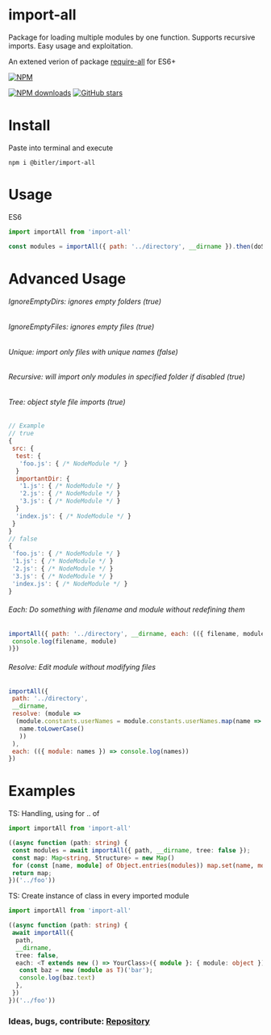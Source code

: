 # import-all

Package for loading multiple modules by one function. Supports recursive imports. Easy usage and exploitation.

An extened verion of package [require-all](https://www.npmjs.com/package/require-all) for ES6+

[![NPM](https://nodei.co/npm/@bitler/import-all.svg?downloads=true)](https://npmjs.org/package/@bitler/import-all)

<!-- [![Build status](https://nodei.co/npm/@bitler/import-all.svg?downloads=true)][ci-url] -->
[![NPM downloads](https://img.shields.io/npm/dm/@bitler/import-all.svg)](https://npmjs.org/package/@bitler/import-all)
[![GitHub stars](https://img.shields.io/github/stars/thebitler/import-all.svg?&label=github%20stars)](https://github.com/thebitler/import-all)

# Install

Paste into terminal and execute

`npm i @bitler/import-all`

# Usage

ES6
```js
import importAll from 'import-all'

const modules = importAll({ path: '../directory', __dirname }).then(doSomethingCallback);
```

# Advanced Usage

###### IgnoreEmptyDirs: ignores empty folders (true)
###### IgnoreEmptyFiles: ignores empty files (true)
###### Unique: import only files with unique names (false)
###### Recursive: will import only modules in specified folder if disabled (true)
###### Tree: object style file imports (true)
```js
// Example
// true
{
 src: {
  test: {
   'foo.js': { /* NodeModule */ }
  }
  importantDir: {
   '1.js': { /* NodeModule */ }
   '2.js': { /* NodeModule */ }
   '3.js': { /* NodeModule */ }
  }
  'index.js': { /* NodeModule */ }
 }
}
// false
{
 'foo.js': { /* NodeModule */ }
 '1.js': { /* NodeModule */ }
 '2.js': { /* NodeModule */ }
 '3.js': { /* NodeModule */ }
 'index.js': { /* NodeModule */ }
}
```

###### Each: Do something with filename and module without redefining them
```js
importAll({ path: '../directory', __dirname, each: (({ filename, module }) => 
 console.log(filename, module)
)})
```

###### Resolve: Edit module without modifying files
```js
importAll({ 
 path: '../directory',
 __dirname,
 resolve: (module => 
  (module.constants.userNames = module.constants.userNames.map(name => 
   name.toLowerCase()
   ))
 ),
 each: (({ module: names }) => console.log(names))
})
```

# Examples

TS: Handling, using for .. of
```ts
import importAll from 'import-all'

((async function (path: string) {
 const modules = await importAll({ path, __dirname, tree: false });
 const map: Map<string, Structure> = new Map()
 for (const [name, module] of Object.entries(modules)) map.set(name, module as Structure)
 return map;
})('../foo'))
```

TS: Create instance of class in every imported module
```ts
import importAll from 'import-all'

((async function (path: string) {
 await importAll({
  path,
  __dirname,
  tree: false,
  each: <T extends new () => YourClass>({ module }: { module: object }) => {
   const baz = new (module as T)('bar');
   console.log(baz.text)
  },
 })
})('../foo'))
```

### Ideas, bugs, contribute: [Repository](https://github.com/thebitler/import-all)
